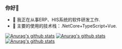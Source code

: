 ### 你好👋

- 🔭 我正在从事ERP、HIS系统的软件研发工作.
- 👯 主要的使用的技术栈：.NetCore+TypeScript+Vue.

[![Anurag's github stats](https://github-readme-stats-delta-self.vercel.app/api?username=shenyueyemiao&count_private=true&show_icons=true)](https://github.com/anuraghazra/github-readme-stats)
[![Anurag's github stats](https://github-profile-trophy.vercel.app/?username=shenyueyemiao&title=Star,Follower,Commit,Issue&theme=chartreuse-dark)](https://github.com/shenyueyemiao)   
[![Anurag's github stats](https://github-readme-stats-delta-self.vercel.app/api/top-langs/?username=shenyueyemiao&langs_count=8&hide=java,html,batchfile&exclude_repo=Shopsnweb-xf)](https://github-readme-stats.vercel.app)    
